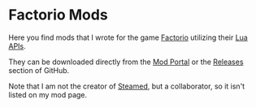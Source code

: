 # Factorio Mods

Here you find mods that I wrote for the game [Factorio](https://factorio.com/) utilizing their [Lua APIs](https://lua-api.factorio.com/latest/).

They can be downloaded directly from the [Mod Portal](https://mods.factorio.com/user/desto)
or the [Releases](https://github.com/desto-git/factorio-mods/releases) section of GitHub.

Note that I am not the creator of [Steamed](https://mods.factorio.com/mod/Steamed), but a collaborator, so it isn't listed on my mod page.
